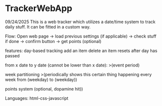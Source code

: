# TrackerWebApp
09/24/2025
This is a web tracker which utilizes a date/time system to track daily stuff. It can be fitted in a custom way.

Flow:
Open web page -> load previous settings (if applicable) -> check stuff if done -> confirm button -> get points (optional)

features:
day-based tracking
add an item
delete an item
resets after day has passed

from x date to y date (cannot be lower than x date):
    >(event period)

week partitioning
    >(periodically shows this certain thing happening every week from (weekday) to (weekday))
    
points system (optional, dopamine hit))

Languages: html-css-javascript